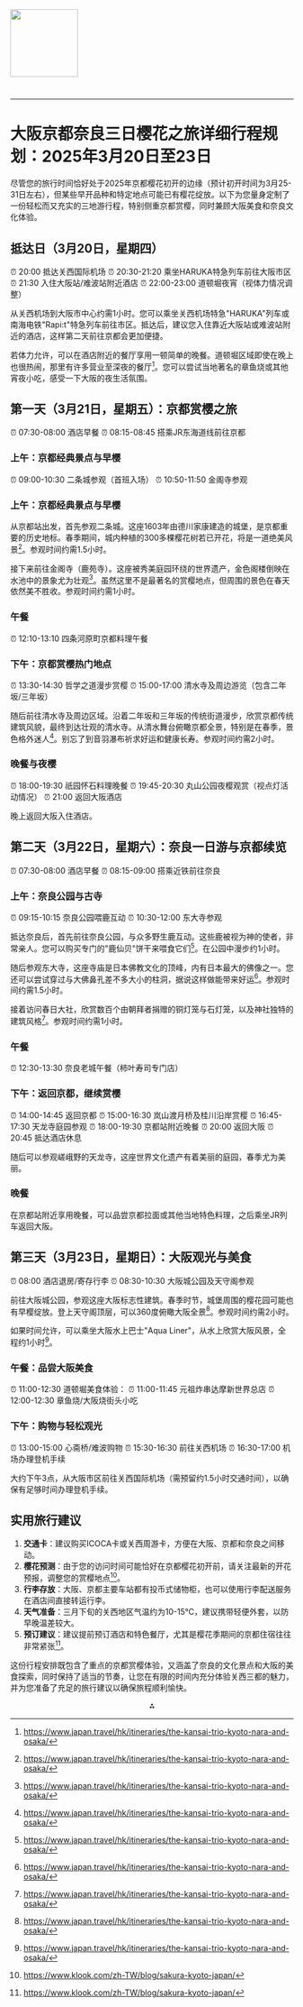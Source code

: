 <img src="https://r2cdn.perplexity.ai/pplx-full-logo-primary-dark%402x.png" class="logo" width="120"/>

# 

---

# 大阪京都奈良三日樱花之旅详细行程规划：2025年3月20日至23日

尽管您的旅行时间恰好处于2025年京都樱花初开的边缘（预计初开时间为3月25-31日左右），但某些早开品种和特定地点可能已有樱花绽放。以下为您量身定制了一份轻松而又充实的三地游行程，特别侧重京都赏樱，同时兼顾大阪美食和奈良文化体验。

## 抵达日（3月20日，星期四）

⏰ 20:00 抵达关西国际机场
⏰ 20:30-21:20 乘坐HARUKA特急列车前往大阪市区
⏰ 21:30 入住大阪站/难波站附近酒店
⏰ 22:00-23:00 道顿堀夜宵（视体力情况调整）

从关西机场到大阪市中心约需1小时。您可以乘坐关西机场特急"HARUKA"列车或南海电铁"Rapi:t"特急列车前往市区。抵达后，建议您入住靠近大阪站或难波站附近的酒店，这样第二天前往京都会更加便捷。

若体力允许，可以在酒店附近的餐厅享用一顿简单的晚餐。道顿堀区域即使在晚上也很热闹，那里有许多营业至深夜的餐厅[^1]。您可以尝试当地著名的章鱼烧或其他宵夜小吃，感受一下大阪的夜生活氛围。

## 第一天（3月21日，星期五）：京都赏樱之旅

⏰ 07:30-08:00 酒店早餐
⏰ 08:15-08:45 搭乘JR东海道线前往京都

### 上午：京都经典景点与早樱
⏰ 09:00-10:30 二条城参观（首班入场）
⏰ 10:50-11:50 金阁寺参观

### 上午：京都经典景点与早樱

从京都站出发，首先参观二条城。这座1603年由德川家康建造的城堡，是京都重要的历史地标。春季期间，城内种植的300多棵樱花树若已开花，将是一道绝美风景[^1]。参观时间约需1.5小时。

接下来前往金阁寺（鹿苑寺）。这座被秀美庭园环绕的世界遗产，金色阁楼倒映在水池中的景象尤为壮观[^1]。虽然这里不是最著名的赏樱地点，但周围的景色在春天依然美不胜收。参观时间约需1小时。

### 午餐
⏰ 12:10-13:10 四条河原町京都料理午餐

### 下午：京都赏樱热门地点
⏰ 13:30-14:30 哲学之道漫步赏樱
⏰ 15:00-17:00 清水寺及周边游览（包含二年坂/三年坂）

随后前往清水寺及周边区域。沿着二年坂和三年坂的传统街道漫步，欣赏京都传统建筑风貌，最终到达壮观的清水寺。从清水舞台俯瞰京都全景，特别是在春季，景色格外迷人[^1]。别忘了到音羽瀑布祈求好运和健康长寿。参观时间约需2小时。

### 晚餐与夜樱
⏰ 18:00-19:30 祇园怀石料理晚餐
⏰ 19:45-20:30 丸山公园夜樱观赏（视点灯活动情况）
⏰ 21:00 返回大阪酒店

晚上返回大阪入住酒店。

## 第二天（3月22日，星期六）：奈良一日游与京都续览

⏰ 07:30-08:00 酒店早餐
⏰ 08:15-09:00 搭乘近铁前往奈良

### 上午：奈良公园与古寺
⏰ 09:15-10:15 奈良公园喂鹿互动
⏰ 10:30-12:00 东大寺参观

抵达奈良后，首先前往奈良公园，与众多野生鹿互动。这些鹿被视为神的使者，非常亲人。您可以购买专门的"鹿仙贝"饼干来喂食它们[^1]。在公园中漫步约1小时。

随后参观东大寺，这座寺庙是日本佛教文化的顶峰，内有日本最大的佛像之一。您还可以尝试穿过与大佛鼻孔差不多大小的柱洞，据说这样做能带来好运[^1]。参观时间约需1.5小时。

接着访问春日大社，欣赏数百个由朝拜者捐赠的铜灯笼与石灯笼，以及神社独特的建筑风格[^1]。参观时间约需1小时。

### 午餐
⏰ 12:30-13:30 奈良老城午餐（柿叶寿司专门店）

### 下午：返回京都，继续赏樱
⏰ 14:00-14:45 返回京都
⏰ 15:00-16:30 岚山渡月桥及桂川沿岸赏樱
⏰ 16:45-17:30 天龙寺庭园参观
⏰ 18:00-19:30 京都站附近晚餐
⏰ 20:00 返回大阪
⏰ 20:45 抵达酒店休息

随后可以参观嵯峨野的天龙寺，这座世界文化遗产有着美丽的庭园，春季尤为美丽。

### 晚餐

在京都站附近享用晚餐，可以品尝京都拉面或其他当地特色料理，之后乘坐JR列车返回大阪。

## 第三天（3月23日，星期日）：大阪观光与美食

⏰ 08:00 酒店退房/寄存行李
⏰ 08:30-10:30 大阪城公园及天守阁参观

前往大阪城公园，参观这座大阪标志性建筑。春季时节，城堡周围的樱花园可能也有早樱绽放。登上天守阁顶层，可以360度俯瞰大阪全景[^1]。参观时间约需2小时。

如果时间允许，可以乘坐大阪水上巴士"Aqua Liner"，从水上欣赏大阪风景，全程约1小时[^1]。

### 午餐：品尝大阪美食
⏰ 11:00-12:30 道顿堀美食体验：
  ⏰ 11:00-11:45 元祖炸串达摩新世界总店
  ⏰ 12:00-12:30 章鱼烧/大阪烧街头小吃

### 下午：购物与轻松观光
⏰ 13:00-15:00 心斋桥/难波购物
⏰ 15:30-16:30 前往关西机场
⏰ 16:30-17:00 机场办理登机手续

大约下午3点，从大阪市区前往关西国际机场（需预留约1.5小时交通时间），以确保有足够时间办理登机手续。

## 实用旅行建议

1. **交通卡**：建议购买ICOCA卡或关西周游卡，方便在大阪、京都和奈良之间移动。
2. **樱花预测**：由于您的访问时间可能恰好在京都樱花初开前，请关注最新的开花预报，调整您的赏樱地点[^2]。
3. **行李存放**：大阪、京都主要车站都有投币式储物柜，也可以使用行李配送服务在酒店间直接转运行李。
4. **天气准备**：三月下旬的关西地区气温约为10-15℃，建议携带轻便外套，以防早晚温差较大。
5. **预订建议**：建议提前预订酒店和特色餐厅，尤其是樱花季期间的京都住宿往往非常紧张[^2]。

这份行程安排既包含了重点的京都赏樱体验，又涵盖了奈良的文化景点和大阪的美食探索，同时保持了适当的节奏，让您在有限的时间内充分体验关西三都的魅力，并为您准备了充足的旅行建议以确保旅程顺利愉快。

<div style="text-align: center">⁂</div>

[^1]: https://www.japan.travel/hk/itineraries/the-kansai-trio-kyoto-nara-and-osaka/

[^2]: https://www.klook.com/zh-TW/blog/sakura-kyoto-japan/

[^3]: https://www.gltjp.com/zh-hant/article/item/20657/

[^4]: https://www.gltjp.com/zh-hant/article/item/20621/

[^5]: https://zh.japanopia-kyoto.com/kyoto-sakura1/

[^6]: https://bobbyworld.tw/2024-03-06-3077/

[^7]: https://m.senseluxury.com/guides/Nara-Ken-Nara-Shi/article-14704

[^8]: https://hk.trip.com/blog/top-nara-cuisines/

[^9]: https://www.japan.travel/hk/guide/march/

[^10]: https://www.gltjp.com/zh-hant/article/item/20508/

[^11]: https://cn.savorjapan.com/contents/discover-oishii-japan/5-restaurants-perfect-for-welcome-and-farewell-parties/

[^12]: https://osaka.letsgojp.com/archives/427863

[^13]: https://tw.wamazing.com/media/article/a-2957/

[^14]: https://hk.trip.com/blog/kyoto-cherry-blossom/

[^15]: https://tw.savorjapan.com/contents/discover-oishii-japan/5-restaurants-perfect-for-welcome-and-farewell-parties/

[^16]: https://hk.wamazing.com/media/article/a-2957/

[^17]: https://www.gltjp.com/zh-hant/article/item/20770/

[^18]: https://www.kkday.com/zh-tw/blog/4053/asia-japan-kyoto-sakura

[^19]: https://umeda-sc.jp/zh-hant/trip-ideas/26307/

[^20]: https://hk.trip.com/moments/theme/destination-nara-1045-thorough-guides-993136/

[^21]: https://www.wwpkg.com.hk/tour/landing

[^22]: https://www.hk01.com/旅遊/988372/大阪-京都櫻花2025-哲學之道等23大賞櫻景點-附最新花期預測

[^23]: https://www.agoda.com/zh-tw/travel-guides/japan/osaka/must-do-in-osaka-springs-ultimate-foodie-festival-adventure/

[^24]: https://matcha-jp.com/cn/23828

[^25]: https://utravel.com.hk/news/detail/25833/2024大阪景點推薦-32個大阪自由行必去好玩新景點-附地圖-一日遊行程-美食

[^26]: https://osaka.letsgojp.com/archives/587290

[^27]: https://mimihan.tw/osaka-travel/

[^28]: https://www.gltjp.com/zh-hans/article/item/20206/

[^29]: https://hk.wamazing.com/media/article/a-662/

[^30]: https://www.letsgojp.com/archives/726437

[^31]: https://adventurousmark.com/osaka-travel-guide/

[^32]: https://hk.trip.com/moments/poi-nara-park-10758769/

[^33]: https://tw.savorjapan.com/contents/discover-oishii-japan/from-luxury-restaurants-to-local-eateries-a-selection-of-10-exemplary-restaurants-in-nara/

[^34]: https://resources.ctgoodjobs.hk/article/39137/大阪自由行攻略2025-5日4夜行程規劃懶人包-必去景點美食-交通-住宿

[^35]: https://bravel.com/japan-osaka-大阪/【2024日本自由行必去懶人包】6間大阪、京都及奈良/

